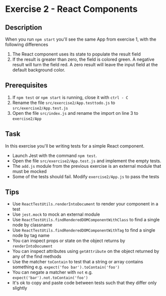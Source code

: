 # Exercise 2 - React Components

## Description

When you run `npm start` you'll see the same App from exercise 1, with the following differences

1. The React component uses its state to populate the result field
2. If the result is greater than zero, the field is colored green. A negative result
will turn the field red. A zero result will leave the input field at the default background color.

## Prerequisites

1. If `npm test` or `npm start` is running, close it with `ctrl - C`
2. Rename the file `src/exercise2/App.testtodo.js` to `src/exercise2/App.test.js`
3. Open the file `src/index.js` and rename the import on line 3 to `exercise2/App`

## Task

In this exercise you'll be writing tests for a simple React component.

- Launch Jest with the command `npm test`.
- Open the file `src/exercise2/App.test.js` and implement the empty tests.
- The `add.js` module from the previous exercise is an external module that must be mocked
- Some of the tests should fail. Modify `exercise2/App.js` to pass the tests

## Tips

- Use `ReactTestUtils.renderIntoDocument` to render your component in a test
- Use `jest.mock` to mock an external module
- Use `ReactTestUtils.findRenderedDOMComponentWithClass` to find a single node by classname
- Use `ReactTestUtils.findRenderedDOMComponentWithTag` to find a single node by tag name
- You can inspect props or state on the object returns by `renderIntoDocument`
- You can inspect attributes using `getAttribute` on the object returned by any of the find methods
- Use the matcher `toContain` to test that a string or array contains something e.g. `expect('foo bar').toContain('foo')`
- You can negate a matcher with `not` e.g. `expect('bar').not.toContain('foo')`
- It's ok to copy and paste code between tests such that they differ only slightly
